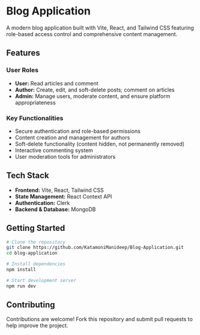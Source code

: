 # Blog Application

A modern blog application built with Vite, React, and Tailwind CSS featuring role-based access control and comprehensive content management.

## Features

### User Roles
- **User:** Read articles and comment
- **Author:** Create, edit, and soft-delete posts; comment on articles
- **Admin:** Manage users, moderate content, and ensure platform appropriateness

### Key Functionalities
- Secure authentication and role-based permissions
- Content creation and management for authors
- Soft-delete functionality (content hidden, not permanently removed)
- Interactive commenting system
- User moderation tools for administrators

## Tech Stack

- **Frontend:** Vite, React, Tailwind CSS
- **State Management:** React Context API
- **Authentication:** Clerk
- **Backend & Database:** MongoDB

## Getting Started

```bash
# Clone the repository
git clone https://github.com/KatamoniManideep/Blog-Application.git
cd blog-application

# Install dependencies
npm install

# Start development server
npm run dev
```

## Contributing

Contributions are welcome! Fork this repository and submit pull requests to help improve the project.
